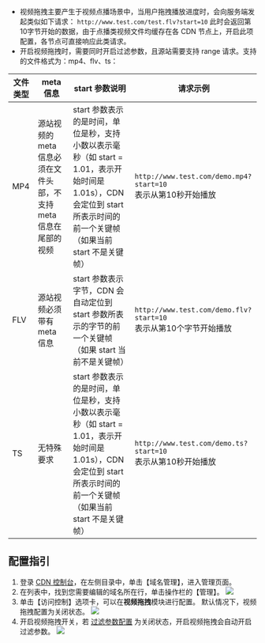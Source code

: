- 视频拖拽主要产生于视频点播场景中，当用户拖拽播放进度时，会向服务端发起类似如下请求： 
`http://www.test.com/test.flv?start=10`
此时会返回第10字节开始的数据，由于点播类视频文件均缓存在各 CDN 节点上，开启此项配置，各节点可直接响应此类请求。
- 开启视频拖拽时，需要同时开启过滤参数，且源站需要支持 range 请求。支持的文件格式为：mp4、flv、ts：

| 文件类型 | meta 信息                                 | start 参数说明                               | 请求示例                     |
| ---- | -------------------------------------- | ---------------------------------------- | ---------------------------------------- |
| MP4  | 源站视频的 meta 信息必须在文件头部，不支持 meta 信息在尾部的视频 | start 参数表示的是时间，单位是秒，支持小数以表示毫秒（如 start = 1.01，表示开始时间是1.01s），CDN 会定位到 start 所表示时间的前一个关键帧（如果当前 start 不是关键帧） | `http://www.test.com/demo.mp4?start=10`  </br>表示从第10秒开始播放 |
| FLV  | 源站视频必须带有 meta 信息                       | start 参数表示字节，CDN 会自动定位到 start 参数所表示的字节的前一个关键帧（如果 start 当前不是关键帧） | `http://www.test.com/demo.flv?start=10`</br> 表示从第10个字节开始播放 |
| TS   | 无特殊要求                                  | start 参数表示的是时间，单位是秒，支持小数以表示毫秒（如 start = 1.01，表示开始时间是1.01s），CDN 会定位到 start 所表示时间的前一个关键帧（如果当前 start 不是关键帧） | `http://www.test.com/demo.ts?start=10`</br> 表示从第10秒开始播放 |

## 配置指引
1. 登录 [CDN 控制台](https://console.cloud.tencent.com/cdn)，在左侧目录中，单击【域名管理】，进入管理页面。
2. 在列表中，找到您需要编辑的域名所在行，单击操作栏的【管理】。
 ![](https://main.qcloudimg.com/raw/2c5a4a259daed4d3b8c9c61a3a7d187e.png)
3. 单击【访问控制】选项卡，可以在**视频拖拽**模块进行配置。
默认情况下，视频拖拽配置为关闭状态。
 ![](https://main.qcloudimg.com/raw/1522e676ad303c787da9df2bfe648140.png)
4. 开启视频拖拽开关，若 [过滤参数配置](https://cloud.tencent.com/document/product/228/6291) 为关闭状态，开启视频拖拽会自动开启过滤参数。
![](https://main.qcloudimg.com/raw/3d16d61c33a1c5f2506c61849f7901c5.png)
